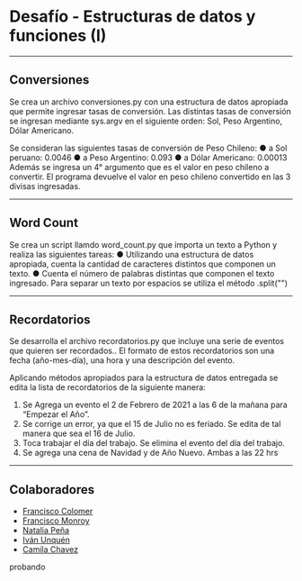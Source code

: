 # Desafío - Estructuras de datos y funciones (I)
-------------------------------------
## Conversiones
Se crea un archivo conversiones.py con una estructura de datos apropiada que permite ingresar tasas de conversión. Las distintas tasas de conversión se ingresan mediante sys.argv en el siguiente orden: Sol, Peso Argentino, Dólar Americano.

Se consideran las siguientes tasas de conversión de Peso Chileno:
● a Sol peruano: 0.0046
● a Peso Argentino: 0.093
● a Dólar Americano: 0.00013
Además se ingresa un 4° argumento que es el valor en peso chileno a convertir. El programa devuelve el valor en peso chileno convertido en las 3 divisas ingresadas.



----------------------------------------
## Word Count

Se crea un script llamdo word_count.py que importa un texto a Python y realiza las siguientes tareas:
● Utilizando una estructura de datos apropiada, cuenta la cantidad de caracteres distintos que componen un texto.
● Cuenta el número de palabras distintas que componen el texto ingresado.
Para separar un texto por espacios se utiliza el método .split("")

---------------------------------------
## Recordatorios

Se desarrolla el archivo recordatorios.py que incluye una serie de eventos que
quieren ser recordados.. El formato de estos recordatorios son una fecha (año-mes-día), una hora y una descripción del evento.

Aplicando métodos apropiados para la estructura de datos entregada se edita la lista de recordatorios de la siguiente manera:

1. Se Agrega un evento el 2 de Febrero de 2021 a las 6 de la mañana para “Empezar el Año”.
2. Se corrige un error, ya que el 15 de Julio no es feriado. Se edita de tal manera que sea el 16 de Julio.
3. Toca trabajar el día del trabajo. Se elimina el evento del día del trabajo.
4. Se agrega una cena de Navidad y de Año Nuevo. Ambas a las 22 hrs


------------------------------------------
## Colaboradores
- [Francisco Colomer](https://github.com/Cy5k0) 
- [Francisco Monroy](https://github.com/fmonroy75)
- [Natalia Peña](https://github.com/StudentNPD)
- [Iván Unquén](https://github.com/IvanUnquen)
- [Camila Chavez](https://github.com/Camilachavez630)

probando
